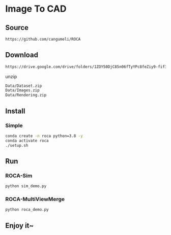 # Image To CAD

## Source

```bash
https://github.com/cangumeli/ROCA
```

## Download

```bash
https://drive.google.com/drive/folders/1ZOY50DjC85n06fTyYPc8feZiy9-fif3j?usp=sharing
```

unzip

```bash
Data/Dataset.zip
Data/Images.zip
Data/Rendering.zip
```

## Install

### Simple

```bash
conda create -n roca python=3.8 -y
conda activate roca
./setup.sh
```

## Run

### ROCA-Sim

```bash
python sim_demo.py
```

### ROCA-MultiViewMerge

```bash
python roca_demo.py
```

## Enjoy it~

